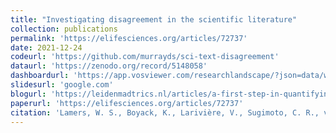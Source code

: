 ```yaml
---
title: "Investigating disagreement in the scientific literature"
collection: publications
permalink: 'https://elifesciences.org/articles/72737'
date: 2021-12-24
codeurl: 'https://github.com/murrayds/sci-text-disagreement'
dataurl: 'https://zenodo.org/record/5148058'
dashboardurl: 'https://app.vosviewer.com/researchlandscape/?json=data/wos_1613_disagreement.json'
slidesurl: 'google.com'
blogurl: 'https://leidenmadtrics.nl/articles/a-first-step-in-quantifying-disagreement-across-science'
paperurl: 'https://elifesciences.org/articles/72737'
citation: 'Lamers, W. S., Boyack, K., Larivière, V., Sugimoto, C. R., van Eck, N. J., Waltman, L., & Murray, D. (2021). ELife, 10, e72737.'
---
```

